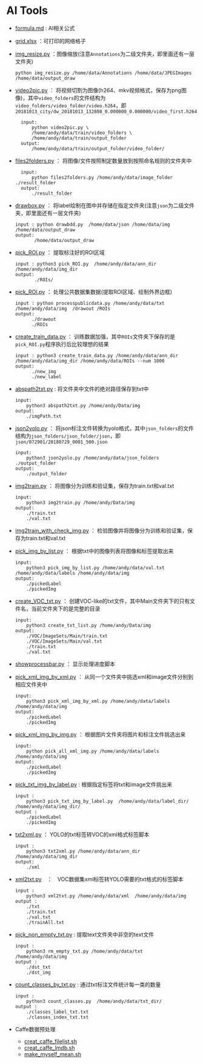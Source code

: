 # AI Tools
- [formula.md](./formula.md) : AI相关公式
- [grid.xlsx](./grid.xlsx) ：可打印的网络格子
- [img_resize.py](./img_resize.py) ：图像缩放(注意`Annotations`为二级文件夹，即里面还有一层文件夹)       
    ```shell
    python img_resize.py /home/data/Annotations /home/data/JPEGImages /home/data/output_draw
    ```
- [video2pic.py](./video2pic.py) ： 将视频切割为图像(h264、mkv视频格式，保存为png图像)，其中`video_folders`的文件结构为`video_folders/video_folder/video.h264`，即`20181013_city/dw_20181013_132808_0.000000_0.000000/video_first.h264`
  ```shell
    input: 
        python video2pic.py \
        /home/andy/data/train/video_folders \
        /home/andy/data/train/output_folder
    output: 
        /home/andy/data/train/output_folder/video_folder/
    ```
- [files2folders.py](./files2folders.py) ： 将图像/文件按照制定数量放到按照命名规则的文件夹中
  ```shell
    input: 
        python files2folders.py /home/andy/data/image_folder ./result_folder
    output: 
        ./result_folder
    ```
- [drawbox.py](./drawbox.py) ： 将label绘制在图中并存储在指定文件夹(注意`json`为二级文件夹，即里面还有一层文件夹)      
  ```shell
  input : python drawbdd.py  /home/data/json /home/data/img /home/data/output_draw
  output:
	     /home/data/output_draw
  ```
- [pick_ROI.py](./pick_ROI.py) ： 提取标注好的ROI区域
  ```shell
  input : python3 pick_ROI.py  /home/andy/data/ann_dir  /home/andy/data/img_dir
  output:
	     ./ROIs/
  ```
- [pick_ROI.py](./processpublicdata.py) ： 处理公共数据集数据(提取ROI区域、绘制外界边框)
  ```shell
  input : python processpublicdata.py /home/andy/data/txt /home/andy/data/img  /drawout /ROIs
  output:
	    ./drawout
        ./ROIs
  ```
- [create_train_data.py](./create_train_data.py) ： 训练数据加强，其中`ROIs`文件夹下保存的是`pick_ROI.py`程序执行后比较理想的结果
  ```shell
  input : python3 create_train_data.py /home/andy/data/ann_dir /home/andy/data/img_dir /home/andy/data/ROIs --num 1000
  output:  
        ./new_img
        ./new_label
  ```
- [abspath2txt.py](./abspath2txt.py) : 将文件夹中文件的绝对路径保存到txt中
    ```shell
    input: 
        python3 abspath2txt.py /home/andy/Data/img
    output: 
        ./imgPath.txt
    ```
- [json2yolo.py](./json2yolo.py) ： 将json标注文件转换为yolo格式，其中`json_folders`的文件结构为`json_folders/json_folder/json`，即`json/072901/20180729_0001_500.json`
    ```shell
    input: 
        python3 json2yolo.py /home/andy/data/json_folders ./output_folder
    output: 
        ./output_folder
    ```
- [img2train.py](./img2train.py) ： 将图像分为训练和验证集，保存为train.txt和val.txt
    ```shell
    input: 
        python3 img2train.py /home/andy/Data/img
    output: 
        ./train.txt
        ./val.txt
    ```
- [img2train_with_check_img.py](./img2train_with_check_img.py) ： 检验图像并将图像分为训练和验证集，保存为train.txt和val.txt

- [pick_img_by_list.py](./pick_img_by_list.py) ： 根据txt中的图像列表将图像和标签提取出来
    ```shell
    input: 
        python3 pick_img_by_list.py /home/andy/data/val.txt /home/andy/data/labels /home/andy/data/img
    output: 
        ./pickedLabel
        ./pickedImg
    ```
- [create_VOC_txt.py](./create_VOC_txt.py) ： 创建VOC-like的txt文件，其中Main文件夹下的只有文件名，当前文件夹下的是完整的目录
    ```shell
    input: 
        python3 create_txt_list.py /home/andy/Data/img
    output: 
        ./VOC/ImageSets/Main/train.txt
        ./VOC/ImageSets/Main/val.txt
        ./train.txt
        ./val.txt
    ```
- [showprocessbar.py](./showprocessbar.py) ： 显示处理进度脚本
- [pick_xml_img_by_xml.py](./pick_xml_img_by_xml.py) ： 从同一个文件夹中挑选xml和image文件分别到相应文件夹中
    ```shell
    input: 
        python3 pick_xml_img_by_xml.py /home/andy/data/labels /home/andy/data/img 
    output:    
        ./pickedLabel
        ./pickedImg
    ```
- [pick_xml_img_by_img.py](./pick_xml_img_by_img.py) ： 根据图片文件夹将图片和标注文件挑选出来
    ```shell
    input: 
        python pick_all_xml_img.py /home/andy/data/labels /home/andy/data/img
    output:    
        ./pickedLabel
        ./pickedImg
    ```
- [pick_txt_img_by_label.py](./pick_txt_img_by_label.py) : 根据指定标签将txt和image文件挑出来
    ```shell
    input : 
        python3 pick_txt_img_by_label.py  /home/andy/data/label_dir/  /home/andy/data/img_dir/ 
    output : 
        ./pickedLabel
        ./pickedImg
    ```
- [txt2xml.py](./txt2xml.py) ： YOLO的txt标签转VOC的xml格式标签脚本
    ```shell
    input : 
        python3 txt2xml.py /home/andy/data/ann_dir /home/andy/data/img_dir
    output:
        ./xml
    ```
- [xml2txt.py](./xml2txt.py)　：　VOC数据集xml标签转YOLO需要的txt格式的标签脚本
    ```shell
    input : 
        python3 xml2txt.py /home/andy/data/xml  /home/andy/data/img
    output :
        ./txt
        ./train.txt
        ./val.txt
        ./trainAll.txt
    ```

- [pick_non_empty_txt.py](./pick_non_empty_txt.py) : 提取text文件夹中非空的text文件
    ```shell
    input : 
        python3 rm_empty_txt.py /home/andy/data/txt  /home/andy/data/img
    output :
        ./dst_txt
        ./dst_img
    ```
- [count_classes_by_txt.py](./count_classes_by_txt.py) : 通过txt标注文件统计每一类的数量
    ```shell
    input : 
        python3 count_classes.py  /home/andy/data/txt_dir/
    output :
        ./classes_label_txt.txt
        ./classes_index_txt.txt
    ```
- Caffe数据预处理
  - [creat_caffe_filelist.sh](./caffe/creat_caffe_filelist.sh)
  - [creat_caffe_lmdb.sh](./caffe/creat_caffe_lmdb.sh)
  - [make_myself_mean.sh](./caffe/make_myself_mean.sh)